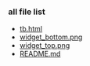 ### all file list

- [tb.html](tb.html)
- [widget_bottom.png](widget_bottom.png)
- [widget_top.png](widget_top.png)
- [README.md](README.md)
